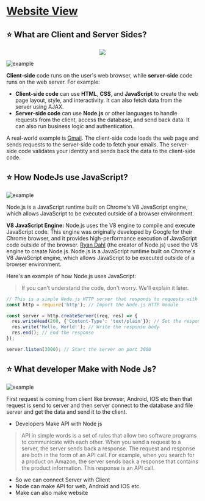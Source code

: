 # [Website View](https://codexam.vercel.app/docs/node/node2)

## ⭐ What are Client and Server Sides?



<p align="center">
                <img style={{ position: "relative" ,opacity: 1 ,borderRadius: "10px" ,overflow: "hidden" , marginTop:"20px" , marginBottom: "20px"}}
                src="https://media.giphy.com/media/jmYJF3hGctoOI/giphy.gif"
               />
            </p>
<PhotoView   src="https://user-images.githubusercontent.com/97989643/224646023-57aa0edd-1692-428c-9038-1d280708e14f.png" alt="example" >
                                <img  className="bg-purple-900 dark:bg-stone-900" style={{ position: "relative" ,opacity: 1 ,borderRadius: "10px" ,overflow: "hidden" , marginTop:"20px" , marginBottom: "20px"}} align="center"  src="https://user-images.githubusercontent.com/97989643/224646023-57aa0edd-1692-428c-9038-1d280708e14f.png" alt="example" />
                            </PhotoView>




**Client-side** code runs on the user's web browser, while **server-side** code runs on the web server. For example:

- **Client-side code** can use **HTML**, **CSS**, and **JavaScript** to create the web page layout, style, and interactivity. It can also fetch data from the server using AJAX.
- **Server-side code** can use **Node.js** or other languages to handle requests from the client, access the database, and send back data. It can also run business logic and authentication.

A real-world example is [Gmail](https://mail.google.com/). The client-side code loads the web page and sends requests to the server-side code to fetch your emails. The server-side code validates your identity and sends back the data to the client-side code.


## ⭐ How NodeJs use JavaScript?


<PhotoView   src="https://user-images.githubusercontent.com/97989643/224650492-61a83921-b8a7-46e6-99bc-cf05dea143bc.png" alt="example" >
                                <img  className="bg-purple-900 dark:bg-stone-900" style={{ position: "relative" ,opacity: 1 ,borderRadius: "10px" ,overflow: "hidden" , marginTop:"20px" , marginBottom: "20px"}} align="center"  src="https://user-images.githubusercontent.com/97989643/224650492-61a83921-b8a7-46e6-99bc-cf05dea143bc.png" alt="example" />
                            </PhotoView>

  

Node.js is a JavaScript runtime built on Chrome's V8 JavaScript engine, which allows JavaScript to be executed outside of a browser environment.

**V8 JavaScript Engine:** Node.js uses the V8 engine to compile and execute JavaScript code. This engine was originally developed by Google for their Chrome browser, and it provides high-performance execution of JavaScript code outside of the browser. [Ryan Dahl](https://en.wikipedia.org/wiki/Ryan_Dahl) (the creator of Node.js) used the V8 engine to create Node.js. Node.js is a JavaScript runtime built on Chrome's V8 JavaScript engine, which allows JavaScript to be executed outside of a browser environment.

Here's an example of how Node.js uses JavaScript:
> If you can't understand the code, don't worry. We'll explain it later.

```js
// This is a simple Node.js HTTP server that responds to requests with "Hello, World!"
const http = require('http'); // Import the Node.js HTTP module

const server = http.createServer((req, res) => {
  res.writeHead(200, {'Content-Type': 'text/plain'}); // Set the response headers
  res.write('Hello, World!'); // Write the response body
  res.end(); // End the response
});

server.listen(3000); // Start the server on port 3000

```


## ⭐ What developer Make with Node Js?

<PhotoView   src="https://user-images.githubusercontent.com/97989643/224663995-64d2844c-8927-4b1c-8f46-5bcb8abb9607.png" alt="example" >
                                <img  className="bg-purple-900 dark:bg-stone-900" style={{ position: "relative" ,opacity: 1 ,borderRadius: "10px" ,overflow: "hidden" , marginTop:"20px" , marginBottom: "20px"}} align="center"  src="https://user-images.githubusercontent.com/97989643/224663995-64d2844c-8927-4b1c-8f46-5bcb8abb9607.png" alt="example" />
                            </PhotoView>
    
First request is coming from client like browser, Android, IOS etc then that request is send to server and then server connect to the database and file server and get the data and send it to the client.


- Developers Make API with Node js
> API in simple words is a set of rules that allow two software programs to communicate with each other. When you send a request to a server, the server sends back a response. The request and response are both in the form of an API call. For example, when you search for a product on Amazon, the server sends back a response that contains the product information. This response is an API call.
- So we can connect Server with Client
- Node can make API for web, Android and IOS etc.
- Make can also make website

